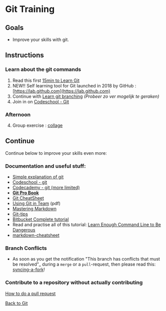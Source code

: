 # Git Training

## Goals

- Improve your skills with git.


## Instructions

### Learn about the git commands
1. Read this first [15min to Learn Git](https://try.github.io)
2. NEW!! Self learning tool for Git launched in 2018 by GitHub : [https://lab.github.com](https://lab.github.com)
2. Continue with [Learn git branching](http://learngitbranching.js.org) _(Probeer zo ver mogelijk te geraken)_
3. Join in on [Codeschool - Git ](https://www.codeschool.com/learn/git)

### Afternoon
4. Group exercise : [collage]()


## Continue
Continue below to improve your skills even more:

### Documentation and useful stuff:
* [Simple explanation of git](http://rogerdudler.github.io/git-guide/index.nl.html)
* [Codeschool - git ](https://www.codeschool.com/learn/git)
* [Codecademy - git (more limited)](https://www.codecademy.com/courses/learn-git/lessons/git-workflow/exercises/hello-git)
* **[Git Pro Book](http://git-scm.com/book/en/v2)**
* [Git CheatSheet](https://services.github.com/on-demand/downloads/github-git-cheat-sheet.pdf)
* [Using Git in Team](01-GIT/documentation/git_2.pdf) (pdf)
* [Mastering Markdown](https://guides.github.com/features/mastering-markdown/)
* [Git-tips](https://github.com/git-tips/tips)
* [Bitbucket Complete tutorial](https://www.atlassian.com/git/tutorials/learn-git-with-bitbucket-cloud)
* Read and practise all of this tutorial: [Learn Enough Command Line to Be Dangerous](http://www.learnenough.com/command-line/)
* [markdown-cheatsheet](https://guides.github.com/pdfs/markdown-cheatsheet-online.pdf)

### Branch Conflicts

* As soon as you get the notification "This branch has conflicts that must be resolved"_ during a `merge` or a `pull`-request, 
then please read this: [syncing-a-fork](https://help.github.com/articles/syncing-a-fork/)!

### Contribute to a repository without actually contributing

[How to do a pull request](https://services.github.com/on-demand/intro-to-github/create-pull-request)

[Back to Git](./)
